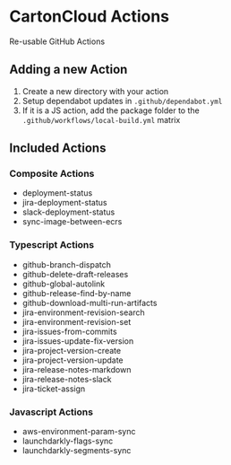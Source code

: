 # CartonCloud Actions

Re-usable GitHub Actions

## Adding a new Action

1. Create a new directory with your action
2. Setup dependabot updates in `.github/dependabot.yml`
3. If it is a JS action, add the package folder to the `.github/workflows/local-build.yml` matrix

## Included Actions

### Composite Actions

- deployment-status
- jira-deployment-status
- slack-deployment-status
- sync-image-between-ecrs

### Typescript Actions

- github-branch-dispatch
- github-delete-draft-releases
- github-global-autolink
- github-release-find-by-name
- github-download-multi-run-artifacts
- jira-environment-revision-search
- jira-environment-revision-set
- jira-issues-from-commits
- jira-issues-update-fix-version
- jira-project-version-create
- jira-project-version-update
- jira-release-notes-markdown
- jira-release-notes-slack
- jira-ticket-assign

### Javascript Actions

- aws-environment-param-sync
- launchdarkly-flags-sync
- launchdarkly-segments-sync
